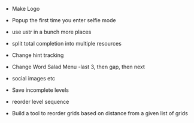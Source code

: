 
- Make Logo
- Popup the first time you enter selfie mode

- use ustr in a bunch more places
- split total completion into multiple resources
- Change hint tracking

- Change Word Salad Menu -last 3, then gap, then next
- social images etc
- Save incomplete levels

- reorder level sequence

- Build a tool to reorder grids based on distance from a given list of grids